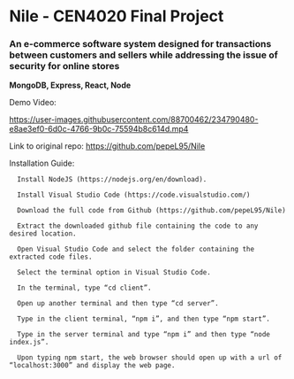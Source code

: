 # Nile - CEN4020 Final Project
### An e-commerce software system designed for transactions between customers and sellers while addressing the issue of security for online stores
**MongoDB, Express, React, Node**

Demo Video: 

https://user-images.githubusercontent.com/88700462/234790480-e8ae3ef0-6d0c-4766-9b0c-75594b8c614d.mp4


Link to original repo: https://github.com/pepeL95/Nile

Installation Guide:

      Install NodeJS (https://nodejs.org/en/download).

      Install Visual Studio Code (https://code.visualstudio.com/)

      Download the full code from Github (https://github.com/pepeL95/Nile)

      Extract the downloaded github file containing the code to any desired location.

      Open Visual Studio Code and select the folder containing the extracted code files.

      Select the terminal option in Visual Studio Code.

      In the terminal, type “cd client”.

      Open up another terminal and then type “cd server”.

      Type in the client terminal, “npm i”, and then type “npm start”.

      Type in the server terminal and type “npm i” and then type “node index.js”.

      Upon typing npm start, the web browser should open up with a url of “localhost:3000” and display the web page.

